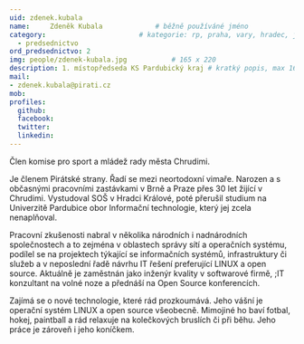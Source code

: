 ```yaml
---
uid: zdenek.kubala
name:     Zdeněk Kubala      		# běžně používáné jméno
category:                 		# kategorie: rp, praha, vary, hradec, jmk, senat
  - predsednictvo
ord_predsednictvo: 2
img: people/zdenek-kubala.jpg           # 165 x 220
description: 1. místopředseda KS Pardubický kraj # kratký popis, max 160 znaků
mail:
- zdenek.kubala@pirati.cz
mob:
profiles:
  github:
  facebook:
  twitter:
  linkedin:
---
```

Člen komise pro sport a mládež rady města Chrudimi.

Je členem Pirátské strany. Řadí se mezi neortodoxní vimaře.
Narozen a s občasnými pracovními zastávkami v Brně a Praze přes 30 let žijící v Chrudimi.
Vystudoval SOŠ v Hradci Králové, poté přerušil studium na Univerzitě Pardubice obor Informační technologie, který jej zcela nenaplňoval.

Pracovní zkušenosti nabral v několika národních i nadnárodních společnostech a to zejména v oblastech správy sítí a operačních systému, podílel se na projektech týkající se informačních systémů, infrastruktury či služeb a v neposlední řadě návrhu IT řešení preferující LINUX a open source. Aktuálně je zaměstnán jako inženýr kvality v softwarové firmě, ;IT konzultant na volné noze a přednáší na Open Source konferencích.

Zajímá se o nové technologie, které rád prozkoumává. Jeho vášní je operační systém LINUX a open source všeobecně. Mimojiné ho baví fotbal, hokej, paintball a rád relaxuje na kolečkových bruslích či při běhu. Jeho práce je zároveň i jeho koníčkem.

